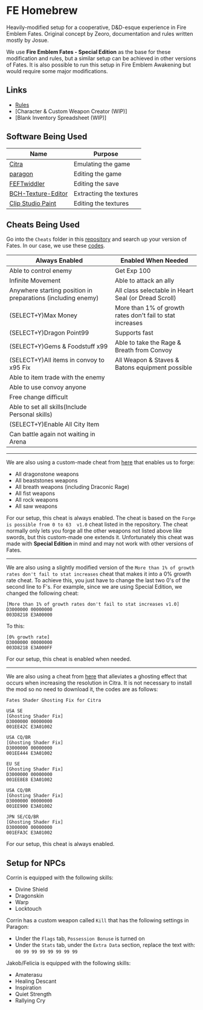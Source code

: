 # FE Homebrew
Heavily-modified setup for a cooperative, D&D-esque experience in Fire Emblem Fates.
Original concept by Zeoro, documentation and rules written mostly by Josue.

We use **Fire Emblem Fates - Special Edition** as the base for these modification and rules, but a similar setup can be achieved in other versions of Fates. It is also possible to run this setup in Fire Emblem Awakening but would require some major modifications.

## Links
- [Rules](./RULES.md)
- [Character & Custom Weapon Creator (WIP)]
- [Blank Inventory Spreadsheet (WIP)]

## Software Being Used
Name|Purpose
---|---
[Citra](https://citra-emu.org/download/)|Emulating the game
[paragon](https://github.com/thane98/paragon/releases)|Editing the game
[FEFTwiddler](https://github.com/Soaprman/FEFTwiddler/releases)|Editing the save
[BCH-Texture-Editor](https://github.com/VelouriasMoon/BCH-Texture-Editor/releases)|Extracting the textures
[Clip Studio Paint](https://www.clipstudio.net/)|Editing the textures

## Cheats Being Used
Go into the `Cheats` folder in this [repository](https://github.com/iSharingan/CTRPF-AR-CHEAT-CODES) and search up your version of Fates. In our case, we use these [codes](https://github.com/iSharingan/CTRPF-AR-CHEAT-CODES/blob/master/Cheats/Fire%20Emblem%20Fates%20-%20Special%20Edition%20(USA)/0004000000179800.txt).

Always Enabled|Enabled When Needed
---|---
Able to control enemy|Get Exp 100
Infinite Movement|Able to attack an ally
Anywhere starting position in preparations (including enemy)|All class selectable in Heart Seal (or Dread Scroll)
(SELECT+Y)Max Money|More than 1% of growth rates don't fail to stat increases
(SELECT+Y)Dragon Point99|Supports fast
(SELECT+Y)Gems & Foodstuff x99|Able to take the Rage & Breath from Convoy
(SELECT+Y)All items in convoy to x95 Fix|All Weapon & Staves & Batons equipment possible
Able to item trade with the enemy|
Able to use convoy anyone|
Free change difficult|
Able to set all skills(Include Personal skills)|
(SELECT+Y)Enable All City Item|
Can battle again not waiting in Arena|

---
We are also using a custom-made cheat from [here](https://gbatemp.net/threads/gateway-cheats.402900/post-8620212) that enables us to forge:
- All dragonstone weapons
- All beaststones weapons
- All breath weapons (including Draconic Rage)
- All fist weapons
- All rock weapons
- All saw weapons

For our setup, this cheat is always enabled. The cheat is based on the `Forge is possible from 0 to 63  v1.0` cheat listed in the repository. The cheat normally only lets you forge all the other weapons not listed above like swords, but this custom-made one extends it. Unfortunately this cheat was made with **Special Edition** in mind and may not work with other versions of Fates.

---
We are also using a slightly modified version of the `More than 1% of growth rates don't fail to stat increases` cheat that makes it into a 0% growth rate cheat. To achieve this, you just have to change the last two 0's of the second line to F's.
For example, since we are using Special Edition, we changed the following cheat:
```
[More than 1% of growth rates don't fail to stat increases v1.0]
D3000000 00000000
003D8218 E3A00000
```
To this:
```
[0% growth rate]
D3000000 00000000
003D8218 E3A000FF
```
For our setup, this cheat is enabled when needed.

---
We are also using a cheat from [here](https://gamebanana.com/mods/51424) that alleviates a ghosting effect that occurs when increasing the resolution in Citra. It is not necessary to install the mod so no need to download it, the codes are as follows:
```
Fates Shader Ghosting Fix for Citra

USA SE
[Ghosting Shader Fix]
D3000000 00000000
001EE42C E3A01002

USA CQ/BR
[Ghosting Shader Fix]
D3000000 00000000
001EE444 E3A01002

EU SE
[Ghosting Shader Fix]
D3000000 00000000
001EE8E8 E3A01002

USA CQ/BR
[Ghosting Shader Fix]
D3000000 00000000
001EE900 E3A01002

JPN SE/CQ/BR
[Ghosting Shader Fix]
D3000000 00000000
001EFA3C E3A01002
```
For our setup, this cheat is always enabled.

## Setup for NPCs
Corrin is equipped with the following skills:
- Divine Shield
- Dragonskin
- Warp
- Locktouch

Corrin has a custom weapon called `Kill` that has the following settings in Paragon:
- Under the `Flags` tab, `Possession Bonuse` is turned on
- Under the `Stats` tab, under the `Extra Data` section, replace the text with: `00 99 99 99 99 99 99 99`

Jakob/Felicia is equipped with the following skills:
- Amaterasu
- Healing Descant
- Inspiration
- Quiet Strength
- Rallying Cry
